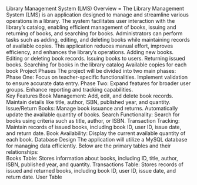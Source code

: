 Library Management System (LMS)
 Overview = The Library Management System (LMS) is an application designed to manage and streamline various operations in a library. 
            The system facilitates user interaction with the library’s catalog, enabling efficient management of books, issuing and returning of books, 
            and searching for books.
            Administrators can perform tasks such as adding, editing, and deleting books while maintaining records of available copies. 
            This application reduces manual effort, improves efficiency, and enhances the library’s operations.
            Adding new books.
            Editing or deleting book records.
            Issuing books to users.
            Returning issued books.
            Searching for books in the library catalog
			      Available copies for each book 
 Project Phases
               The project will be divided into two main phases:
           Phase One:
               Focus on teacher-specific functionalities.
               Implement validation to ensure accurate data entry.
           Phase Two:
               Expand features for broader user groups.
               Enhance reporting and tracking capabilities.			
 Key Features
           Book Management:
                 Add, edit, and delete book records.
                 Maintain details like title, author, ISBN, published year, and quantity.
           Issue/Return Books:
                 Manage book issuance and returns.
                 Automatically update the available quantity of books.
           Search Functionality:
                 Search for books using criteria such as title, author, or ISBN.
           Transaction Tracking:
                 Maintain records of issued books, including book ID, user ID, issue date, and return date.
           Book Availability:
                 Display the current available quantity of each book.
Database Design
                The application will utilize a MySQL database for managing data efficiently. 
			           Below are the primary tables and their relationships:			
			  Books Table:
                Stores information about books, including ID, title, author, ISBN, published year, and quantity.
        Transactions Table:
               Stores records of issued and returned books, including book ID, user ID, issue date, and return date.
			 User Table
			 
